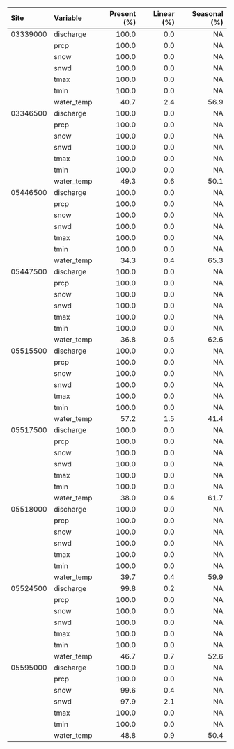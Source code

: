 |Site     |Variable   | Present (%)| Linear (%)| Seasonal (%)|
|:--------|:----------|-----------:|----------:|------------:|
|03339000 |discharge  |       100.0|        0.0|           NA|
|         |prcp       |       100.0|        0.0|           NA|
|         |snow       |       100.0|        0.0|           NA|
|         |snwd       |       100.0|        0.0|           NA|
|         |tmax       |       100.0|        0.0|           NA|
|         |tmin       |       100.0|        0.0|           NA|
|         |water_temp |        40.7|        2.4|         56.9|
|03346500 |discharge  |       100.0|        0.0|           NA|
|         |prcp       |       100.0|        0.0|           NA|
|         |snow       |       100.0|        0.0|           NA|
|         |snwd       |       100.0|        0.0|           NA|
|         |tmax       |       100.0|        0.0|           NA|
|         |tmin       |       100.0|        0.0|           NA|
|         |water_temp |        49.3|        0.6|         50.1|
|05446500 |discharge  |       100.0|        0.0|           NA|
|         |prcp       |       100.0|        0.0|           NA|
|         |snow       |       100.0|        0.0|           NA|
|         |snwd       |       100.0|        0.0|           NA|
|         |tmax       |       100.0|        0.0|           NA|
|         |tmin       |       100.0|        0.0|           NA|
|         |water_temp |        34.3|        0.4|         65.3|
|05447500 |discharge  |       100.0|        0.0|           NA|
|         |prcp       |       100.0|        0.0|           NA|
|         |snow       |       100.0|        0.0|           NA|
|         |snwd       |       100.0|        0.0|           NA|
|         |tmax       |       100.0|        0.0|           NA|
|         |tmin       |       100.0|        0.0|           NA|
|         |water_temp |        36.8|        0.6|         62.6|
|05515500 |discharge  |       100.0|        0.0|           NA|
|         |prcp       |       100.0|        0.0|           NA|
|         |snow       |       100.0|        0.0|           NA|
|         |snwd       |       100.0|        0.0|           NA|
|         |tmax       |       100.0|        0.0|           NA|
|         |tmin       |       100.0|        0.0|           NA|
|         |water_temp |        57.2|        1.5|         41.4|
|05517500 |discharge  |       100.0|        0.0|           NA|
|         |prcp       |       100.0|        0.0|           NA|
|         |snow       |       100.0|        0.0|           NA|
|         |snwd       |       100.0|        0.0|           NA|
|         |tmax       |       100.0|        0.0|           NA|
|         |tmin       |       100.0|        0.0|           NA|
|         |water_temp |        38.0|        0.4|         61.7|
|05518000 |discharge  |       100.0|        0.0|           NA|
|         |prcp       |       100.0|        0.0|           NA|
|         |snow       |       100.0|        0.0|           NA|
|         |snwd       |       100.0|        0.0|           NA|
|         |tmax       |       100.0|        0.0|           NA|
|         |tmin       |       100.0|        0.0|           NA|
|         |water_temp |        39.7|        0.4|         59.9|
|05524500 |discharge  |        99.8|        0.2|           NA|
|         |prcp       |       100.0|        0.0|           NA|
|         |snow       |       100.0|        0.0|           NA|
|         |snwd       |       100.0|        0.0|           NA|
|         |tmax       |       100.0|        0.0|           NA|
|         |tmin       |       100.0|        0.0|           NA|
|         |water_temp |        46.7|        0.7|         52.6|
|05595000 |discharge  |       100.0|        0.0|           NA|
|         |prcp       |       100.0|        0.0|           NA|
|         |snow       |        99.6|        0.4|           NA|
|         |snwd       |        97.9|        2.1|           NA|
|         |tmax       |       100.0|        0.0|           NA|
|         |tmin       |       100.0|        0.0|           NA|
|         |water_temp |        48.8|        0.9|         50.4|
